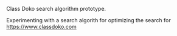 Class Doko search algorithm prototype.

Experimenting with a search algorith for optimizing the search for https://www.classdoko.com
